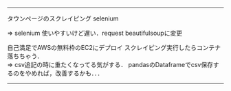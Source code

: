 ----------------------------------------------------------

タウンページのスクレイピング
selenium

=> selenium 使いやすいけど遅い．request beautifulsoupに変更

自己満足でAWSの無料枠のEC2にデプロイ
スクレイピング実行したらコンテナ落ちちゃう．
<br>
=> csv追記の時に重たくなってる気がする．
pandasのDataframeでcsv保存するのをやめれば，改善するかも．．．

----------------------------------------------------------